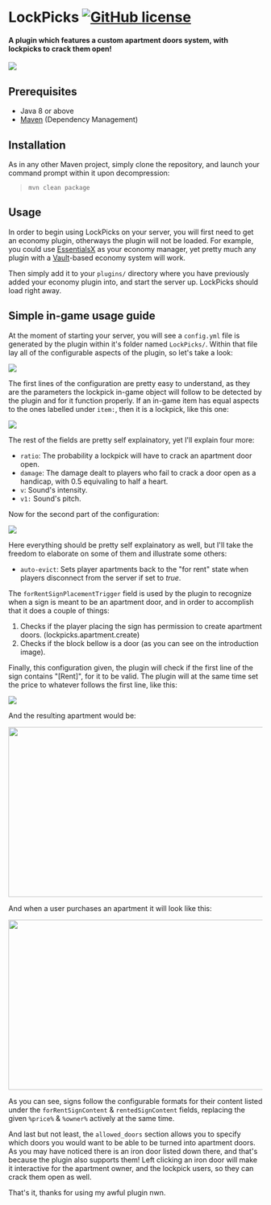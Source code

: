 # LockPicks [![GitHub license](https://img.shields.io/badge/license-MIT-blue.svg)](https://github.com/BGMP/LockPicks/blob/master/LICENSE.md)

#### A plugin which features a custom apartment doors system, with lockpicks to crack them open!

<img src="https://i.imgur.com/nwG7vuS.png"/>

## Prerequisites
* Java 8 or above
* [Maven](http://maven.apache.org/) (Dependency Management)

## Installation
As in any other Maven project, simply clone the repository, and launch your command prompt within it upon decompression:

  > `mvn clean package`

## Usage

In order to begin using LockPicks on your server, you will first need to get an economy plugin, otherways the plugin will not be loaded. For example, you could use [EssentialsX](https://www.spigotmc.org/resources/essentialsx.9089/) as your economy manager, yet pretty much any plugin with a [Vault](https://www.spigotmc.org/resources/vault.34315/)-based economy system will work.

Then simply add it to your `plugins/` directory where you have previously added your economy plugin into, and start the server up. LockPicks should load right away.

## Simple in-game usage guide

At the moment of starting your server, you will see a `config.yml` file is generated by the plugin within it's folder named `LockPicks/`. Within that file lay all of the configurable aspects of the plugin, so let's take a look:

<img src="https://i.imgur.com/71DQyRI.png"/>

The first lines of the configuration are pretty easy to understand, as they are the parameters the lockpick in-game object will follow to be detected by the plugin and for it function properly. If an in-game item has equal aspects to the ones labelled under `item:`, then it is a lockpick, like this one:

<img src="https://i.imgur.com/sc06Ihk.png"/>

The rest of the fields are pretty self explainatory, yet I'll explain four more: 
  * `ratio`: The probability a lockpick will have to crack an apartment door open.
  * `damage`: The damage dealt to players who fail to crack a door open as a handicap, with 0.5 equivaling to half a heart.
  * `v`: Sound's intensity.
  * `v1:` Sound's pitch.
  
Now for the second part of the configuration:

<img src="https://i.imgur.com/V6Uw8k1.png"/>

Here everything should be pretty self explainatory as well, but I'll take the freedom to elaborate on some of them and illustrate some others:

  * `auto-evict`: Sets player apartments back to the "for rent" state when players disconnect from the server if set to *true*.

The `forRentSignPlacementTrigger` field is used by the plugin to recognize when a sign is meant to be an apartment door, and in order to accomplish that it does a couple of things: 
  
  1. Checks if the player placing the sign has permission to create apartment doors. (lockpicks.apartment.create)
  2. Checks if the block bellow is a door (as you can see on the introduction image).

Finally, this configuration given, the plugin will check if the first line of the sign contains "[Rent]", for it to be valid. The plugin will at the same time set the price to whatever follows the first line, like this:

<img src="https://i.imgur.com/dKEbs9T.png"/>

And the resulting apartment would be:

<img src="https://i.imgur.com/BhDHxkh.png" height="337px" width="600px"/>

And when a user purchases an apartment it will look like this:

<img src="https://i.imgur.com/KXf5NxN.png" height="337px" width="600px"/>

As you can see, signs follow the configurable formats for their content listed under the `forRentSignContent` & `rentedSignContent` fields, replacing the given `%price%` & `%owner%` actively at the same time.

And last but not least, the `allowed_doors` section allows you to specify which doors you would want to be able to be turned into apartment doors. As you may have noticed there is an iron door listed down there, and that's because the plugin also supports them! Left clicking an iron door will make it interactive for the apartment owner, and the lockpick users, so they can crack them open as well.

That's it, thanks for using my awful plugin nwn.
